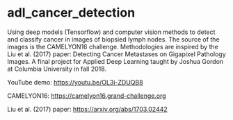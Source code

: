 # adl_cancer_detection

Using deep models (Tensorflow) and computer vision methods to detect and classify cancer in images of biopsied lymph nodes. The source of the images is the CAMELYON16 challenge. Methodologies are inspired by the Liu et al. (2017) paper: Detecting Cancer Metastases on Gigapixel Pathology Images. A final project for Applied Deep Learning taught by Joshua Gordon at Columbia University in fall 2018.

YouTube demo:
https://youtu.be/OL3j-ZDUQB8

CAMELYON16:
https://camelyon16.grand-challenge.org

Liu et al. (2017) paper:
https://arxiv.org/abs/1703.02442
